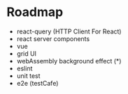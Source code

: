 # Roadmap

- react-query (HTTP Client For React)
- react server components
- vue
- grid UI
- webAssembly background effect (*)
- eslint
- unit test
- e2e (testCafe)
